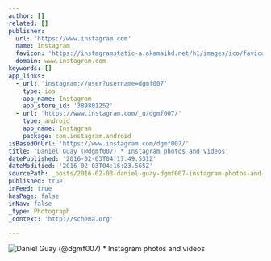 ```yaml
---
author: []
related: []
publisher:
  url: 'https://www.instagram.com'
  name: Instagram
  favicon: 'https://instagramstatic-a.akamaihd.net/h1/images/ico/favicon.ico/7cdab0872b15.ico'
  domain: www.instagram.com
keywords: []
app_links:
  - url: 'instagram://user?username=dgmf007'
    type: ios
    app_name: Instagram
    app_store_id: '389801252'
  - url: 'https://www.instagram.com/_u/dgmf007/'
    type: android
    app_name: Instagram
    package: com.instagram.android
isBasedOnUrl: 'https://www.instagram.com/dgmf007/'
title: 'Daniel Guay (@dgmf007) * Instagram photos and videos'
datePublished: '2016-02-03T04:17:49.531Z'
dateModified: '2016-02-03T04:16:23.565Z'
sourcePath: _posts/2016-02-03-daniel-guay-dgmf007-instagram-photos-and-videos.md
published: true
inFeed: true
hasPage: false
inNav: false
_type: Photograph
_context: 'http://schema.org'

---
```

![Daniel Guay &lpar;&commat;dgmf007&rpar; &midast; Instagram photos and videos](https://scontent.cdninstagram.com/t51.2885-19/11821124_1054583524553079_1962824824_a.jpg)